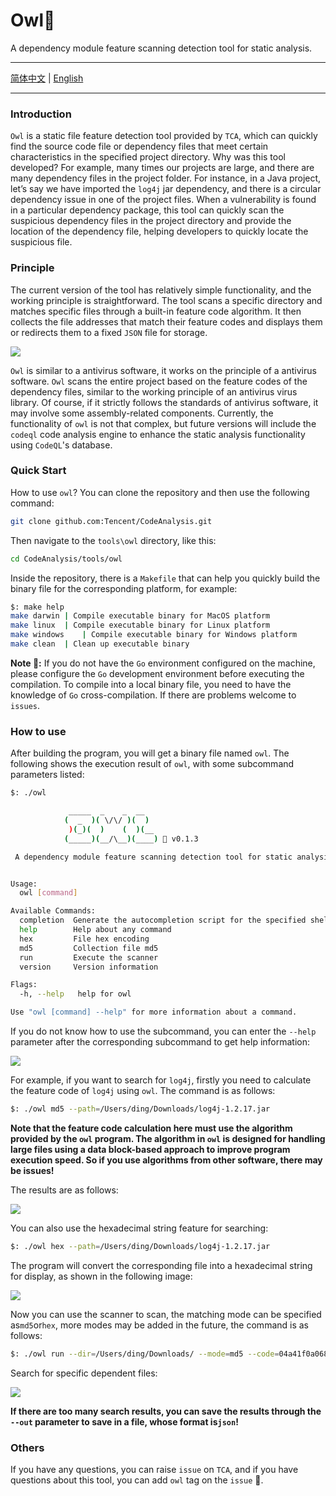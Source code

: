 # Owl🦉

A dependency module feature scanning detection tool for static analysis.

---

[简体中文](./README.md) | [English](./README_EN.md)

---

### Introduction

`Owl` is a static file feature detection tool provided by `TCA`, which can quickly find the source code file or dependency files that meet certain characteristics in the specified project directory. Why was this tool developed? For example, many times our projects are large, and there are many dependency files in the project folder. For instance, in a Java project, let’s say we have imported the `log4j` jar dependency, and there is a circular dependency issue in one of the project files. When a vulnerability is found in a particular dependency package, this tool can quickly scan the suspicious dependency files in the project directory and provide the location of the dependency file, helping developers to quickly locate the suspicious file.

### Principle

The current version of the tool has relatively simple functionality, and the working principle is straightforward. The tool scans a specific directory and matches specific files through a built-in feature code algorithm. It then collects the file addresses that match their feature codes and displays them or redirects them to a fixed `JSON` file for storage.

![](https://tva1.sinaimg.cn/large/e6c9d24egy1h2yvkgtmbwj20lo0ca0tl.jpg)

`Owl` is similar to a antivirus software, it works on the principle of a antivirus software. `Owl` scans the entire project based on the feature codes of the dependency files, similar to the working principle of an antivirus virus library. Of course, if it strictly follows the standards of antivirus software, it may involve some assembly-related components. Currently, the functionality of `owl` is not that complex, but future versions will include the `codeql` code analysis engine to enhance the static analysis functionality using `CodeQL`'s database.

### Quick Start

How to use `owl`? You can clone the repository and then use the following command:

```bash
git clone github.com:Tencent/CodeAnalysis.git
```

Then navigate to the `tools\owl` directory, like this:

```bash
cd CodeAnalysis/tools/owl
```

Inside the repository, there is a `Makefile` that can help you quickly build the binary file for the corresponding platform, for example:

```bash
$: make help
make darwin	| Compile executable binary for MacOS platform
make linux	| Compile executable binary for Linux platform
make windows	| Compile executable binary for Windows platform
make clean	| Clean up executable binary
```

**Note 📢:**  If you do not have the `Go` environment configured on the machine, please configure the `Go` development environment before executing the compilation. To compile into a local binary file, you need to have the knowledge of `Go` cross-compilation. If there are problems welcome to `issues`.

### How to use

After building the program, you will get a binary file named ` owl `. The following shows the execution result of ` owl `, with some subcommand parameters listed:

```bash
$: ./owl

			 _____  _    _  __
			(  _  )( \/\/ )(  )
			 )(_)(  )    (  )(__
			(_____)(__/\__)(____) 🦉 v0.1.3

 A dependency module feature scanning detection tool for static analysis.


Usage:
  owl [command]

Available Commands:
  completion  Generate the autocompletion script for the specified shell
  help        Help about any command
  hex         File hex encoding
  md5         Collection file md5
  run         Execute the scanner
  version     Version information

Flags:
  -h, --help   help for owl

Use "owl [command] --help" for more information about a command.
```

If you do not know how to use the subcommand, you can enter the `--help` parameter after the corresponding subcommand to get help information:

![](https://tva1.sinaimg.cn/large/e6c9d24egy1h2yz0laxdyj22ax0u07bb.jpg)

For example, if you want to search for `log4j`, firstly you need to calculate the feature code of `log4j` using `owl`. The command is as follows:

```bash
$: ./owl md5 --path=/Users/ding/Downloads/log4j-1.2.17.jar
```

**Note that the feature code calculation here must use the algorithm provided by the `owl` program. The algorithm in `owl` is designed for handling large files using a data block-based approach to improve program execution speed. So if you use algorithms from other software, there may be issues!**

The results are as follows:

![](https://tva1.sinaimg.cn/large/e6c9d24egy1h2yz54cg72j22gm0e0af2.jpg)

You can also use the hexadecimal string feature for searching:

```bash
$: ./owl hex --path=/Users/ding/Downloads/log4j-1.2.17.jar
```

The program will convert the corresponding file into a hexadecimal string for display, as shown in the following image:

![](https://tva1.sinaimg.cn/large/e6c9d24egy1h2yz7v68cbj217g0u0h0x.jpg)

Now you can use the scanner to scan, the matching mode can be specified as` md5 `or` hex `, more modes may be added in the future, the command is as follows:

```bash
$: ./owl run --dir=/Users/ding/Downloads/ --mode=md5 --code=04a41f0a068986f0f73485cf507c0f40
```

Search for specific dependent files:

![](https://tva1.sinaimg.cn/large/e6c9d24egy1h2yze6emx3j21yq0dajwn.jpg)


**If there are too many search results, you can save the results through the `--out` parameter to save in a file, whose format is` json `!**

### Others

If you have any questions, you can raise `issue` on `TCA`, and if you have questions about this tool, you can add `owl` tag on the `issue` 🤝.
